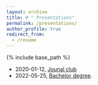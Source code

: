 ```yaml
---
layout: archive
title: # " Presentations"
permalink: /presentations/
author_profile: true
redirect_from:
  - /resume
---
```


{% include base_path %}

* 2020-01-12, [Jounal club](http://ze-ouyang.github.io/files/axion_modified_ED.pdf)
* 2022-05-25, [Bachelor degree](http://ze-ouyang.github.io/files/bachelor_defense.pdf).
